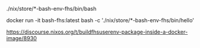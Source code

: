 



./nix/store/*-bash-env-fhs/bin/bash


docker run -it bash-fhs:latest bash -c './nix/store/*-bash-env-fhs/bin/hello'


https://discourse.nixos.org/t/buildfhsuserenv-package-inside-a-docker-image/8930
